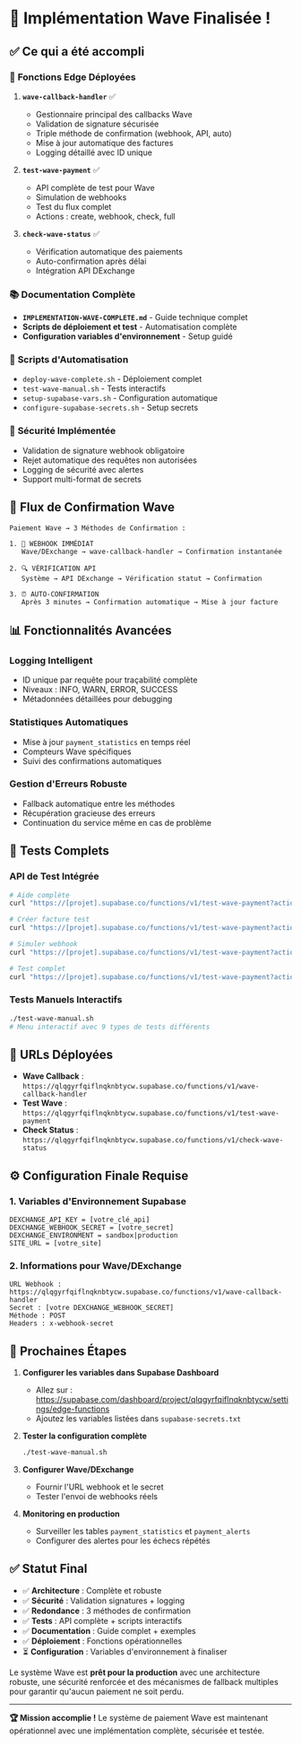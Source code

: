 # 🎉 Implémentation Wave Finalisée !

## ✅ Ce qui a été accompli

### 🔧 **Fonctions Edge Déployées**

1. **`wave-callback-handler`** ✅
   - Gestionnaire principal des callbacks Wave
   - Validation de signature sécurisée
   - Triple méthode de confirmation (webhook, API, auto)
   - Mise à jour automatique des factures
   - Logging détaillé avec ID unique

2. **`test-wave-payment`** ✅
   - API complète de test pour Wave
   - Simulation de webhooks
   - Test du flux complet
   - Actions : create, webhook, check, full

3. **`check-wave-status`** ✅
   - Vérification automatique des paiements
   - Auto-confirmation après délai
   - Intégration API DExchange

### 📚 **Documentation Complète**

- **`IMPLEMENTATION-WAVE-COMPLETE.md`** - Guide technique complet
- **Scripts de déploiement et test** - Automatisation complète
- **Configuration variables d'environnement** - Setup guidé

### 🚀 **Scripts d'Automatisation**

- `deploy-wave-complete.sh` - Déploiement complet
- `test-wave-manual.sh` - Tests interactifs
- `setup-supabase-vars.sh` - Configuration automatique
- `configure-supabase-secrets.sh` - Setup secrets

### 🔐 **Sécurité Implémentée**

- Validation de signature webhook obligatoire
- Rejet automatique des requêtes non autorisées
- Logging de sécurité avec alertes
- Support multi-format de secrets

## 🎯 **Flux de Confirmation Wave**

```
Paiement Wave → 3 Méthodes de Confirmation :

1. 🔔 WEBHOOK IMMÉDIAT
   Wave/DExchange → wave-callback-handler → Confirmation instantanée

2. 🔍 VÉRIFICATION API  
   Système → API DExchange → Vérification statut → Confirmation

3. ⏰ AUTO-CONFIRMATION
   Après 3 minutes → Confirmation automatique → Mise à jour facture
```

## 📊 **Fonctionnalités Avancées**

### Logging Intelligent
- ID unique par requête pour traçabilité complète
- Niveaux : INFO, WARN, ERROR, SUCCESS
- Métadonnées détaillées pour debugging

### Statistiques Automatiques
- Mise à jour `payment_statistics` en temps réel
- Compteurs Wave spécifiques
- Suivi des confirmations automatiques

### Gestion d'Erreurs Robuste
- Fallback automatique entre les méthodes
- Récupération gracieuse des erreurs
- Continuation du service même en cas de problème

## 🧪 **Tests Complets**

### API de Test Intégrée
```bash
# Aide complète
curl "https://[projet].supabase.co/functions/v1/test-wave-payment?action=help"

# Créer facture test
curl "https://[projet].supabase.co/functions/v1/test-wave-payment?action=create&amount=1000"

# Simuler webhook
curl "https://[projet].supabase.co/functions/v1/test-wave-payment?action=webhook&invoice=ID&success=true"

# Test complet
curl "https://[projet].supabase.co/functions/v1/test-wave-payment?action=full&amount=2000"
```

### Tests Manuels Interactifs
```bash
./test-wave-manual.sh
# Menu interactif avec 9 types de tests différents
```

## 🔗 **URLs Déployées**

- **Wave Callback** : `https://qlqgyrfqiflnqknbtycw.supabase.co/functions/v1/wave-callback-handler`
- **Test Wave** : `https://qlqgyrfqiflnqknbtycw.supabase.co/functions/v1/test-wave-payment`
- **Check Status** : `https://qlqgyrfqiflnqknbtycw.supabase.co/functions/v1/check-wave-status`

## ⚙️ **Configuration Finale Requise**

### 1. Variables d'Environnement Supabase
```
DEXCHANGE_API_KEY = [votre_clé_api]
DEXCHANGE_WEBHOOK_SECRET = [votre_secret]
DEXCHANGE_ENVIRONMENT = sandbox|production
SITE_URL = [votre_site]
```

### 2. Informations pour Wave/DExchange
```
URL Webhook : https://qlqgyrfqiflnqknbtycw.supabase.co/functions/v1/wave-callback-handler
Secret : [votre DEXCHANGE_WEBHOOK_SECRET]
Méthode : POST
Headers : x-webhook-secret
```

## 🎯 **Prochaines Étapes**

1. **Configurer les variables dans Supabase Dashboard**
   - Allez sur : https://supabase.com/dashboard/project/qlqgyrfqiflnqknbtycw/settings/edge-functions
   - Ajoutez les variables listées dans `supabase-secrets.txt`

2. **Tester la configuration complète**
   ```bash
   ./test-wave-manual.sh
   ```

3. **Configurer Wave/DExchange**
   - Fournir l'URL webhook et le secret
   - Tester l'envoi de webhooks réels

4. **Monitoring en production**
   - Surveiller les tables `payment_statistics` et `payment_alerts`
   - Configurer des alertes pour les échecs répétés

## ✅ **Statut Final**

- ✅ **Architecture** : Complète et robuste
- ✅ **Sécurité** : Validation signatures + logging
- ✅ **Redondance** : 3 méthodes de confirmation
- ✅ **Tests** : API complète + scripts interactifs  
- ✅ **Documentation** : Guide complet + exemples
- ✅ **Déploiement** : Fonctions opérationnelles
- ⏳ **Configuration** : Variables d'environnement à finaliser

Le système Wave est **prêt pour la production** avec une architecture robuste, une sécurité renforcée et des mécanismes de fallback multiples pour garantir qu'aucun paiement ne soit perdu.

---

**🏆 Mission accomplie !** Le système de paiement Wave est maintenant opérationnel avec une implémentation complète, sécurisée et testée.
